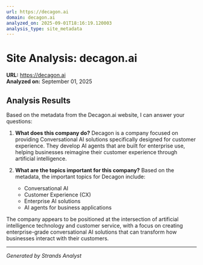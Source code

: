 ```yaml
---
url: https://decagon.ai
domain: decagon.ai
analyzed_on: 2025-09-01T18:16:19.120003
analysis_type: site_metadata
---
```


# Site Analysis: decagon.ai

**URL:** https://decagon.ai  
**Analyzed on:** September 01, 2025

## Analysis Results

Based on the metadata from the Decagon.ai website, I can answer your questions:

1. **What does this company do?**
   Decagon is a company focused on providing Conversational AI solutions specifically designed for customer experience. They develop AI agents that are built for enterprise use, helping businesses reimagine their customer experience through artificial intelligence.

2. **What are the topics important for this company?**
   Based on the metadata, the important topics for Decagon include:
   - Conversational AI
   - Customer Experience (CX)
   - Enterprise AI solutions
   - AI agents for business applications

The company appears to be positioned at the intersection of artificial intelligence technology and customer service, with a focus on creating enterprise-grade conversational AI solutions that can transform how businesses interact with their customers.


---
*Generated by Strands Analyst*
